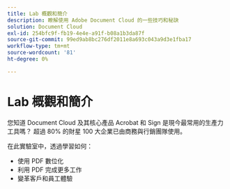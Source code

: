 ```yaml
---
title: Lab 概觀和簡介
description: 瞭解使用 Adobe Document Cloud 的一些技巧和秘訣
solution: Document Cloud
exl-id: 254bfc9f-fb19-4e4e-a91f-b08a1b3da87f
source-git-commit: 99ed9ab8bc276df2011e8a693c043a9d3e1fba17
workflow-type: tm+mt
source-wordcount: '81'
ht-degree: 0%

---
```


# Lab 概觀和簡介

您知道 Document Cloud 及其核心產品 Acrobat 和 Sign 是現今最常用的生產力工具嗎？ 超過 80% 的財星 100 大企業已由商務與行銷團隊使用。

在此實驗室中，透過學習如何：

* 使用 PDF 數位化
* 利用 PDF 完成更多工作
* 變革客戶和員工體驗
